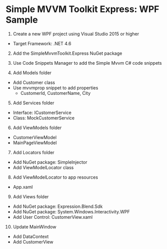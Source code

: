 # Simple MVVM Toolkit Express: WPF Sample

1. Create a new WPF project using Visual Studio 2015 or higher
  - Target Framework: .NET 4.6

2. Add the SimpleMvvmToolkit.Express NuGet package

3. Use Code Snippets Manager to add the Simple Mvvm C# code snippets

4. Add Models folder
  - Add Customer class
  - Use mvvmprop snippet to add properties
    + CustomerId, CustomerName, City

5. Add Services folder
  - Interface: ICustomerService
  - Class: MockCustomerService

6. Add ViewModels folder
  - CustomerViewModel
  - MainPageViewModel

7. Add Locators folder
  - Add NuGet package: SimpleInjector
  - Add ViewModelLocator class

8. Add ViewModelLocator to app resources
  - App.xaml

9. Add Views folder
  - Add NuGet package: Expression.Blend.Sdk
  - Add NuGet package: System.Windows.Interactivity.WPF
  - Add User Control: CustomerView.xaml

10. Update MainWindow
  - Add DataContext
  - Add CustomerView

